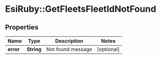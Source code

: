 # EsiRuby::GetFleetsFleetIdNotFound

## Properties
Name | Type | Description | Notes
------------ | ------------- | ------------- | -------------
**error** | **String** | Not found message | [optional] 


